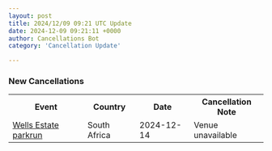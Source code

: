 ```yaml
---
layout: post
title: 2024/12/09 09:21 UTC Update
date: 2024-12-09 09:21:11 +0000
author: Cancellations Bot
category: 'Cancellation Update'

---
```


<h3>New Cancellations</h3>
<div class='hscrollable'>
<table style='width: 100%'>
    <tr>
        <th>Event</th>
        <th>Country</th>
        <th>Date</th>
        <th>Cancellation Note</th>
    </tr>
    <tr>
        <td><a href="https://www.parkrun.co.za/wellsestate">Wells Estate parkrun</a></td>
        <td>South Africa</td>
        <td>2024-12-14</td>
        <td>Venue unavailable</td>
    </tr>
</table>
</div>

